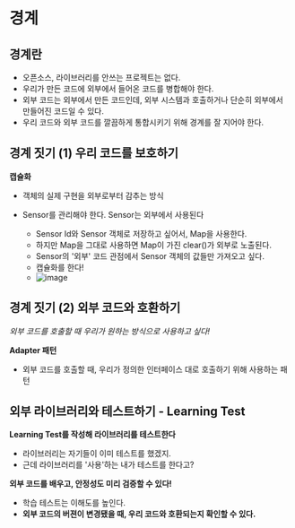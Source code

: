 # 경계



## 경계란

- 오픈소스, 라이브러리를 안쓰는 프로젝트는 없다.
- 우리가 만든 코드에 외부에서 들어온 코드를 병합해야 한다.
- 외부 코드는 외부에서 만든 코드인데, 외부 시스템과 호출하거나 단순히 외부에서 만들어진 코드일 수 있다.
- 우리 코드와 외부 코드를 깔끔하게 통합시키기 위해 경계를 잘 지어야 한다.



## 경계 짓기 (1) 우리 코드를 보호하기

**캡슐화**

- 객체의 실제 구현을 외부로부터 감추는 방식

- Sensor를 관리해야 한다. Sensor는 외부에서 사용된다
  - Sensor Id와 Sensor 객체로 저장하고 싶어서, Map을 사용한다.
  - 하지만 Map을 그대로 사용하면 Map이 가진 clear()가 외부로 노출된다.
  - Sensor의 '외부' 코드 관점에서 Sensor 객체의 값들만 가져오고 싶다.
  - 캡슐화를 한다! 
  - ![image](https://user-images.githubusercontent.com/47052106/163713811-19de17cb-0b5a-40ac-9662-338106d5b3b4.png)



## 경계 짓기 (2) 외부 코드와 호환하기

*외부 코드를 호출할 때 우리가 원하는 방식으로 사용하고 싶다!*



**Adapter 패턴**

- 외부 코드를 호출할 때, 우리가 정의한 인터페이스 대로 호출하기 위해 사용하는 패턴



## 외부 라이브러리와 테스트하기 - Learning Test

**Learning Test를 작성해 라이브러리를 테스트한다**

- 라이브러리는 자기들이 이미 테스트를 했겠지.
- 근데 라이브러리를 '사용'하는 내가 테스트를 한다고?



**외부 코드를 배우고, 안정성도 미리 검증할 수 있다!**

- 학습 테스트는 이해도를 높인다.
- **외부 코드의 버젼이 변경됐을 때, 우리 코드와 호환되는지 확인할 수 있다.**